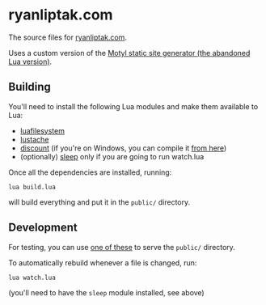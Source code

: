 ryanliptak.com
==============

The source files for [ryanliptak.com](https://ryanliptak.com/).

Uses a custom version of the [Motyl static site generator (the abandoned Lua version)](https://github.com/fcambus/motyl/tree/e23b601e57c3e2649ae386c2d40d86c0e6ea0fe4).

## Building

You'll need to install the following Lua modules and make them available to Lua:
- [luafilesystem](https://github.com/keplerproject/luafilesystem)
- [lustache](https://github.com/Olivine-Labs/lustache)
- [discount](https://github.com/craigbarnes/lua-discount) (if you're on Windows, you can compile it [from here](https://github.com/squeek502/lua-discount))
- (optionally) [sleep](https://github.com/squeek502/sleep) only if you are going to run watch.lua

Once all the dependencies are installed, running:

```
lua build.lua
```

will build everything and put it in the `public/` directory.

## Development

For testing, you can use [one of these](https://gist.github.com/willurd/5720255) to serve the `public/` directory.

To automatically rebuild whenever a file is changed, run:

```
lua watch.lua
```

(you'll need to have the `sleep` module installed, see above)
